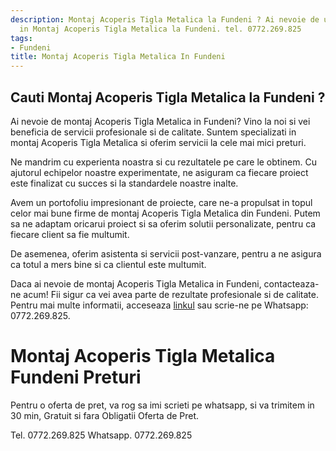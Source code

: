 ```yaml
---
description: Montaj Acoperis Tigla Metalica la Fundeni ? Ai nevoie de un profesionist
  in Montaj Acoperis Tigla Metalica la Fundeni. tel. 0772.269.825
tags:
- Fundeni
title: Montaj Acoperis Tigla Metalica In Fundeni
---
```



## Cauti Montaj Acoperis Tigla Metalica la Fundeni ?


Ai nevoie de montaj Acoperis Tigla Metalica in Fundeni? Vino la noi si vei beneficia de servicii profesionale si de calitate. Suntem specializati in montaj Acoperis Tigla Metalica si oferim servicii la cele mai mici preturi. 

Ne mandrim cu experienta noastra si cu rezultatele pe care le obtinem. Cu ajutorul echipelor noastre experimentate, ne asiguram ca fiecare proiect este finalizat cu succes si la standardele noastre inalte. 

Avem un portofoliu impresionant de proiecte, care ne-a propulsat in topul celor mai bune firme de montaj Acoperis Tigla Metalica din Fundeni. Putem sa ne adaptam oricarui proiect si sa oferim solutii personalizate, pentru ca fiecare client sa fie multumit. 

De asemenea, oferim asistenta si servicii post-vanzare, pentru a ne asigura ca totul a mers bine si ca clientul este multumit.

Daca ai nevoie de montaj Acoperis Tigla Metalica in Fundeni, contacteaza-ne acum! Fii sigur ca vei avea parte de rezultate profesionale si de calitate. Pentru mai multe informatii, acceseaza <a href="https://www.expertacoperis.ro/">linkul</a> sau scrie-ne pe Whatsapp: 0772.269.825.

# Montaj Acoperis Tigla Metalica Fundeni Preturi
Pentru o oferta de pret, va rog sa imi scrieti pe whatsapp, si va trimitem in 30 min, Gratuit si fara Obligatii Oferta de Pret.

Tel. 0772.269.825
Whatsapp. 0772.269.825
